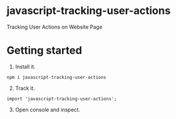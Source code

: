 # javascript-tracking-user-actions
Tracking User Actions on Website Page

# Getting started

1. Install it.

```
npm i javascript-tracking-user-actions
```

2. Track it.

```
import 'javascript-tracking-user-actions';
```

3. Open console and inspect.